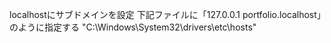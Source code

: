 localhostにサブドメインを設定
下記ファイルに「127.0.0.1 portfolio.localhost」のように指定する
"C:\Windows\System32\drivers\etc\hosts"